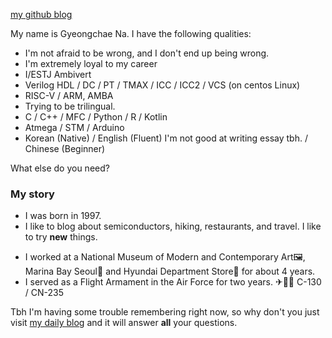 [my github blog](https://gc-na.github.io "github blog로 이동")

My name is Gyeongchae Na. I have the following qualities:

- I'm not afraid to be wrong, and I don't end up being wrong.
- I'm extremely loyal to my career
- I/ESTJ Ambivert
- Verilog HDL / DC / PT / TMAX / ICC / ICC2 / VCS (on centos Linux)
- RISC-V / ARM, AMBA
- Trying to be trilingual.
- C / C++ / MFC / Python / R / Kotlin
- Atmega / STM / Arduino
- Korean (Native) / English (Fluent) I'm not good at writing essay tbh. / Chinese (Beginner)

What else do you need?

### My story

- I was born in 1997.
- I like to blog about semiconductors, hiking, restaurants, and travel. I like to try __new__ things.
<!-- I am preparing to enter law school⚖, and in the future I will become a patent attorney in the field of electronics. 👨‍🏫+👨‍🔧=🤯-->
- I worked at a National Museum of Modern and Contemporary Art🖼, Marina Bay Seoul🏩 and Hyundai Department Store🏬 for about 4 years.
- I served as a Flight Armament in the Air Force for two years. ✈👨‍✈️ C-130 / CN-235

Tbh I'm having some trouble remembering right now, so why don't you just visit [my daily blog](https://blog.naver.com/gc_na) and it will answer **all** your questions.
